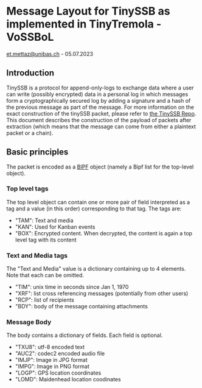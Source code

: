 # Message Layout for TinySSB as implemented in TinyTremola - VoSSBoL
et.mettaz@unibas.ch - 05.07.2023

## Introduction

TinySSB is a protocol for append-only-logs to exchange data where a user can write (possibly 
encrypted) data in a personal log in which messages form a cryptographically secured log by adding a
signature and a hash of the previous message as part of the message. For more information on the
exact construction of the tinySSB packet, please refer to
[the TinySSB Repo](https://github.com/cn-uofbasel/tinyssb). This document describes the construction 
of the payload of packets after extraction (which means that the message can come from either a 
plaintext packet or a chain).

## Basic principles

The packet is encoded as a [BIPF](https://github.com/cn-uofbasel/bipf-python) object (namely a Bipf 
list for the top-level object). 

### Top level tags

The top level object can contain one or more pair of field interpreted as a tag and a value (in this
order) corresponding to that tag. The tags are:

- "TAM": Text and media
- "KAN": Used for Kanban events
- "BOX": Encrypted content. When decrypted, the content is again a top level tag with its content

### Text and Media tags

The "Text and Media" value is a dictionary containing up to 4 elements. Note that each can be 
omitted.

- "TIM": unix time in seconds since Jan 1, 1970
- "XRF": list cross referencing messages (potentially from other users)
- "RCP": list of recipients
- "BDY": body of the message containing attachments

### Message Body

The body contains a dictionary of fields. Each field is optional.

- "TXU8": utf-8 encoded text
- "AUC2": codec2 encoded audio file
- "IMJP": Image in JPG format
- "IMPG": Image in PNG format
- "LOGP": GPS location coordinates
- "LOMD": Maidenhead location coodinates